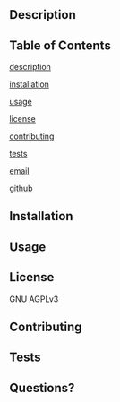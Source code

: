 
# 
    
## Description
    

    
## Table of Contents
    
[description](#description)

[installation](#installation)

[usage](#usage)

[license](#license)

[contributing](#contributing)

[tests](#tests)

[email](#email)

[github](#github)


## Installation


    
## Usage
    

    
## License 

GNU AGPLv3








## Contributing


    
## Tests


    
## Questions?


[]()